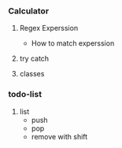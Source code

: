 ### Calculator<br>

1. Regex Experssion

   - How to match experssion

2. try catch
3. classes

### todo-list

1. list
   - push
   - pop
   - remove with shift
